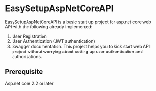 # EasySetupAspNetCoreAPI

EasySetupAspNetCoreAPI is a basic start up project for asp.net core web API with the following already implemented:
1. User Registration
2. User Authentication (JWT authentication)
3. Swagger documentation.
This project helps you to kick start web API project without worrying about setting up user authentication and authorizations.

## Prerequisite

Asp.net core 2.2 or later

